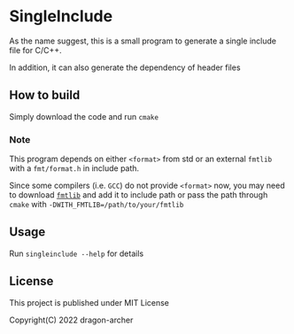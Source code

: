 # SingleInclude

As the name suggest, this is a small program to generate a single include file for C/C++.

In addition, it can also generate the dependency of header files

## How to build

Simply download the code and run `cmake`

### Note

This program depends on either `<format>` from std or an external `fmtlib` with a `fmt/format.h` in include path.

Since some compilers (i.e. `GCC`) do not provide `<format>` now, you may need to download [`fmtlib`](https://github.com/fmtlib/fmt) and add it to include path or pass the path through `cmake` with `-DWITH_FMTLIB=/path/to/your/fmtlib`

## Usage

Run `singleinclude --help` for details

## License

This project is published under MIT License

Copyright(C) 2022 dragon-archer
